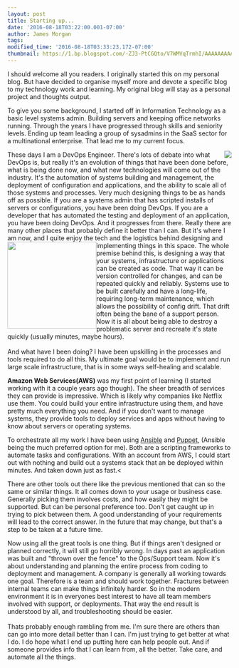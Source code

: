 ```yaml
---
layout: post
title: Starting up...
date: '2016-08-18T03:22:00.001-07:00'
author: James Morgan
tags:
modified_time: '2016-08-18T03:33:23.172-07:00'
thumbnail: https://1.bp.blogspot.com/-ZJ3-PtCGQto/V7WMVqTrmhI/AAAAAAAAAZM/sYzrAjYk-tQ1iwX8gKGp70n8NpsBOknKQCLcB/s72-c/devops_all_the_things.jpg
---
```


I should welcome all you readers. I originally started this on my personal blog. But have
decided to organise myself more and devote a specific blog to my technology work and learning. My
original blog will stay as a personal project and thoughts output.

To give you some background, I started off in Information Technology as a basic level systems
admin. Building servers and keeping office networks running. Through the years I have progressed
through skills and seniority levels. Ending up team leading a group of sysadmins in the SaaS
sector for a multinational enterprise. That lead me to my current focus.

<img style="float: right;"  src="https://1.bp.blogspot.com/-ZJ3-PtCGQto/V7WMVqTrmhI/AAAAAAAAAZM/sYzrAjYk-tQ1iwX8gKGp70n8NpsBOknKQCLcB/s200/devops_all_the_things.jpg" />
These days I am a DevOps Engineer. There's lots of debate into what DevOps is, but really it's an
evolution of things that have been done before, what is being done now, and what new technologies
will come out of the industry. It's the automation of systems building and management, the deployment
of configuration and applications, and the ability to scale all of those systems and processes.
Very much designing things to be as hands off as possible. If you are a systems admin that has
scripted installs of servers or configurations, you have been doing DevOps. If you are a developer
that has automated the testing and deployment of an application, you have been doing DevOps. And
it progresses from there. Really there are many other places that probably define it better than
I can. But it's where I am now, and I quite enjoy the tech and the logistics behind designing
and implementing things in this space.

<img style="float: left;" border="0" height="195" src="https://3.bp.blogspot.com/-sv67Tbhid6s/V7WLXSG0EWI/AAAAAAAAAZA/4DiJ0d__Msw5GjJbTpJoFJweGQdJNnDPgCLcB/s200/6a01bb07ae7c9b970d01b8d1985065970c-600wi.png" width="200" />
The whole premise behind this, is designing a way that your systems, infrastructure or applications
can be created as code. That way it can be version controlled for changes, and can be repeated quickly
and reliably. Systems use to be built carefully and have a long-life, requiring long-term maintenance,
which allows the possibility of config drift. That drift often being the bane of a support person.
Now it is all about being able to destroy a problematic server and recreate it's state quickly
(usually minutes, maybe hours).<br /><br />And what have I been doing? I have been upskilling in the
processes and tools required to do all this. My ultimate goal would be to implement and run large
scale infrastructure, that is in some ways self-healing and scalable.

**Amazon Web Services(AWS)** was my first point of learning (I started working with it a couple years
ago though). The sheer breadth of services they can provide is impressive. Which is likely why companies
like Netflix use them. You could build your entire infrastructure using them, and have pretty much
everything you need. And if you don't want to manage systems, they provide tools to deploy services
and apps without having to know about servers or operating systems.

To orchestrate all my work I have been using [Ansible](https://www.ansible.com) and [Puppet](https://puppet.com), (Ansible being the much preferred option for me). Both
are a scripting frameworks to automate tasks and configurations. With an account from AWS, I could
start out with nothing and build out a systems stack that an be deployed within minutes. And taken
down just as fast.<

There are other tools out there like the previous mentioned that can so the same or similar things.
It all comes down to your usage or business case. Generally picking them involves costs, and
how easily they might be supported. But can be personal preference too. Don't get caught up in
trying to pick between them. A good understanding of your requirements will lead to the correct
answer. In the future that may change, but that's a step to be taken at a future time.

Now using all the great tools is one thing. But if things aren't designed or planned correctly,
it will still go horribly wrong. In days past an application was built and "thrown over the fence"
to the Ops/Support team. Now it's about understanding and planning the entire process from coding
to deployment and management. A company is generally all working towards one goal. Therefore is a
team and should work together. Fractures between internal teams can make things infinitely harder.
So in the modern environment it is in everyones best interest to have all team members involved
with support, or deployments. That way the end result is understood by all, and troubleshooting
should be easier.<br /><br />Thats probably enough rambling from me. I'm sure there are others than
can go into more detail better than I can. I'm just trying to get better at what I do. I do hope what
I end up putting here can help people out. And if someone provides info that I can learn from, all
the better. Take care, and automate all the things.
